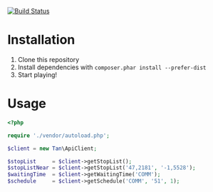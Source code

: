 [![Build Status](https://travis-ci.org/BruceWouaigne/tan-client.png)](https://travis-ci.org/BruceWouaigne/tan-client)

Installation
============

1. Clone this repository
2. Install dependencies with `composer.phar install --prefer-dist`
3. Start playing!

Usage
=====

```php
<?php

require './vendor/autoload.php';

$client = new Tan\ApiClient;

$stopList     = $client->getStopList();
$stopListNear = $client->getStopList('47,2181', '-1,5528');
$waitingTime  = $client->getWaitingTime('COMM');
$schedule     = $client->getSchedule('COMM', '51', 1);
```
